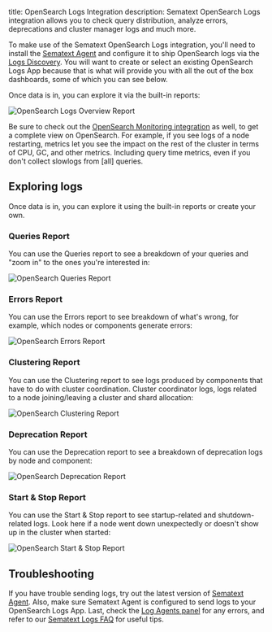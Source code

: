 title: OpenSearch Logs Integration
description: Sematext OpenSearch Logs integration allows you to check query distribution, analyze errors, deprecations and cluster manager logs and much more.

To make use of the Sematext OpenSearch Logs integration, you'll need to install the [Sematext Agent](../agents/sematext-agent/index.md) and configure it to ship OpenSearch logs via the [Logs Discovery](../logs/discovery/intro.md). You will want to create or select an existing OpenSearch Logs App because that is what will provide you with all the out of the box dashboards, some of which you can see below.

Once data is in, you can explore it via the built-in reports: 

<img
  class="content-modal-image"
  alt="OpenSearch Logs Overview Report"
  src="../../images/integrations/opensearch-logs-overview.png"
  title="OpenSearch Logs Overview Report"
/>

Be sure to check out the [OpenSearch Monitoring integration](./opensearch.md) as well, to get a complete view on OpenSearch. For example, if you see logs of a node restarting, metrics let you see the impact on the rest of the cluster in terms of CPU, GC, and other metrics. Including query time metrics, even if you don't collect slowlogs from [all] queries.

## Exploring logs

Once data is in, you can explore it using the built-in reports or create your own. 

### Queries Report

You can use the Queries report to see a breakdown of your queries and "zoom in" to the ones you're interested in:

<img
  class="content-modal-image"
  alt="OpenSearch Queries Report"
  src="../../images/integrations/opensearch-logs-queries.png"
  title="OpenSearch Queries Report"
/>

### Errors Report

You can use the Errors report to see breakdown of what's wrong, for example, which nodes or components generate errors:

<img
  class="content-modal-image"
  alt="OpenSearch Errors Report"
  src="../../images/integrations/opensearch-logs-errors.png"
  title="OpenSearch Errors Report"
/>

### Clustering Report

You can use the Clustering report to see logs produced by components that have to do with cluster coordination. Cluster coordinator logs, logs related to a node joining/leaving a cluster and shard allocation:

<img
  class="content-modal-image"
  alt="OpenSearch Clustering Report"
  src="../../images/integrations/opensearch-logs-clustering.png"
  title="OpenSearch Clustering Report"
/>

### Deprecation Report

You can use the Deprecation report to see a breakdown of deprecation logs by node and component:

<img
  class="content-modal-image"
  alt="OpenSearch Deprecation Report"
  src="../../images/integrations/opensearch-logs-deprecation.png"
  title="OpenSearch Deprecation Report"
/>

### Start & Stop Report

You can use the Start & Stop report to see startup-related and shutdown-related logs. Look here if a node went down unexpectedly or doesn't show up in the cluster when started:

<img
  class="content-modal-image"
  alt="OpenSearch Start & Stop Report"
  src="../../images/integrations/opensearch-logs-startstop.png"
  title="OpenSearch Start & Stop Report"
/>

## Troubleshooting

If you have trouble sending logs, try out the latest version of [Sematext Agent](../agents/sematext-agent/installation/). Also, make sure Sematext Agent is configured to send logs to your OpenSearch Logs App. Last, check the [Log Agents panel](https://sematext.com/docs/fleet/#log-agents) for any errors, and refer to our [Sematext Logs FAQ](https://sematext.com/docs/logs/faq/) for useful tips.

